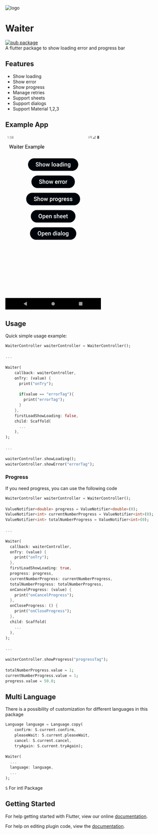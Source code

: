 ![logo](https://github.com/mbfakourii/waiter/assets/20955005/332d38a3-13e6-4e2e-a7ab-127b4f99756f)

# Waiter
[![pub package](https://img.shields.io/pub/v/waiter.svg)](https://pub.dev/packages/waiter)</br>
A flutter package to show loading error and progress bar

## Features
* Show loading
* Show error
* Show progress
* Manage retries
* Support sheets
* Support dialogs
* Support Material 1,2,3

## Example App
<img src="https://raw.githubusercontent.com/mbfakourii/waiter/master/example/screenshots/example.gif" width="300" height="550" />

## Usage
Quick simple usage example:

```dart
WaiterController waiterController = WaiterController();

...

Waiter(
    callback: waiterController,
    onTry: (value) {
      print("onTry");
      
      if(value == "errorTag"){
        print("errorTag");    
      }
    },
    firstLoadShowLoading: false,
    child: Scaffold(
      ...
    ),
);

...
    
waiterController.showLoading();
waiterController.showError("errorTag");
```

### Progress
If you need progress, you can use the following code

```dart
WaiterController waiterController = WaiterController();

ValueNotifier<double> progress = ValueNotifier<double>(0);
ValueNotifier<int> currentNumberProgress = ValueNotifier<int>(0);
ValueNotifier<int> totalNumberProgress = ValueNotifier<int>(0);

...

Waiter(
  callback: waiterController,
  onTry: (value) {
    print("onTry");
  },
  firstLoadShowLoading: true,
  progress: progress,
  currentNumberProgress: currentNumberProgress,
  totalNumberProgress: totalNumberProgress,
  onCancelProgress: (value) {
    print("onCancelProgress");
  },
  onCloseProgress: () {
    print("onCloseProgress");
  },
  child: Scaffold(
    ...
  ),
);

...

waiterController.showProgress("progressTag");

totalNumberProgress.value = 1;
currentNumberProgress.value = 1;
progress.value = 50.0;
```

## Multi Language
There is a possibility of customization for different languages in this package</br>

```dart
Language language = Language.copy(
    confirm: S.current.confirm,
    pleaseWait: S.current.pleaseWait,
    cancel: S.current.cancel,
    tryAgain: S.current.tryAgain);
    
Waiter(
  ...
  language: language,
  ...
);   
```

```S``` For intl Package

## Getting Started

For help getting started with Flutter, view our online
[documentation](https://flutter.io/).

For help on editing plugin code, view the [documentation](https://flutter.io/platform-plugins/#edit-code).
